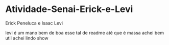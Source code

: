 # Atividade-Senai-Erick-e-Levi
Erick Peneluca e Isaac Levi

levi é um mano bem de boa
esse tal de readme até que é massa
achei bem util achei lindo show
